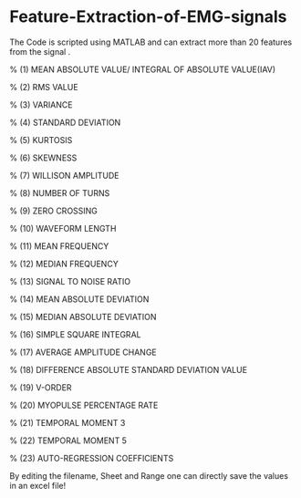 # Feature-Extraction-of-EMG-signals

The Code is scripted using MATLAB and can extract more than 20 features from the signal .

% (1) MEAN ABSOLUTE VALUE/ INTEGRAL OF ABSOLUTE VALUE(IAV)

% (2) RMS VALUE

% (3) VARIANCE

% (4) STANDARD DEVIATION

% (5) KURTOSIS

% (6) SKEWNESS

% (7) WILLISON AMPLITUDE

% (8) NUMBER OF TURNS

% (9) ZERO CROSSING

% (10) WAVEFORM LENGTH

% (11) MEAN FREQUENCY

% (12) MEDIAN FREQUENCY

% (13) SIGNAL TO NOISE RATIO

% (14) MEAN ABSOLUTE DEVIATION

% (15) MEDIAN ABSOLUTE DEVIATION

% (16) SIMPLE SQUARE INTEGRAL

% (17) AVERAGE AMPLITUDE CHANGE

% (18) DIFFERENCE ABSOLUTE STANDARD DEVIATION VALUE

% (19) V-ORDER

% (20) MYOPULSE PERCENTAGE RATE

% (21) TEMPORAL MOMENT 3

% (22) TEMPORAL MOMENT 5

% (23) AUTO-REGRESSION COEFFICIENTS


By editing the filename, Sheet and Range one can directly save the values in an excel file!
